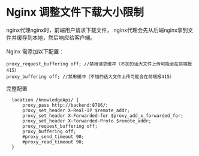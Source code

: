 # Nginx 调整文件下载大小限制
nginx代理nginx时，前端用户请求下载文件， nginx代理会先从后端nginx拿到文件并缓存到本地，然后响应给客户端。</br>
</br>
Nginx 需添加以下配置：
```
proxy_request_buffering off; //禁用请求缓冲（不加的话大文件上传可能会在前端报415）
proxy_buffering off; //禁用缓冲（不加的话大文件上传可能会在前端报415）
```
完整配置
```
  location /knowledgeApi/ {
      proxy_pass http://backend:8786/;
      proxy_set_header X-Real-IP $remote_addr;
      proxy_set_header X-Forwarded-for $proxy_add_x_forwarded_for;
      proxy_set_header X-Forwarded-Proto $remote_addr;
      proxy_request_buffering off;
      proxy_buffering off;
      #proxy_send_timeout 90;
      #proxy_read_timeout 90;
  }
```
